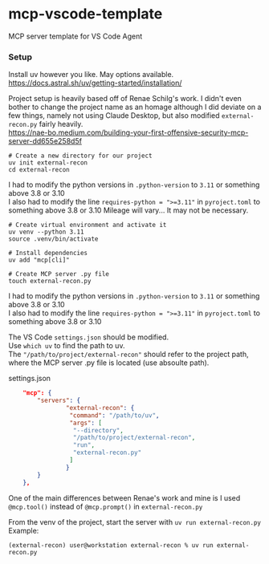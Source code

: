 # mcp-vscode-template
MCP server template for VS Code Agent   

###  Setup  
Install uv however you like. May options available.  
https://docs.astral.sh/uv/getting-started/installation/  

Project setup is heavily based off of Renae Schilg's work. I didn't even bother to change the project name as an homage although I did deviate on a few things, namely not using Claude Desktop, but also modified `external-recon.py` fairly heavily.  
https://nae-bo.medium.com/building-your-first-offensive-security-mcp-server-dd655e258d5f
```
# Create a new directory for our project
uv init external-recon
cd external-recon
```

I had to modify the python versions in `.python-version` to `3.11` or something above 3.8 or 3.10  
I also had to modify the line `requires-python = ">=3.11"` in `pyroject.toml` to something above 3.8 or 3.10
Mileage will vary... It may not be necessary.  

```
# Create virtual environment and activate it
uv venv --python 3.11
source .venv/bin/activate

# Install dependencies
uv add "mcp[cli]"

# Create MCP server .py file
touch external-recon.py
```

I had to modify the python versions in `.python-version` to `3.11` or something above 3.8 or 3.10  
I also had to modify the line `requires-python = ">=3.11"` in `pyroject.toml` to something above 3.8 or 3.10 

The VS Code `settings.json` should be modified.  
Use `which uv` to find the path to uv.  
The `"/path/to/project/external-recon"` should refer to the project path, where the MCP server .py file is located (use absoulte path).  

settings.json
```json
    "mcp": {
        "servers": {
                "external-recon": {
                 "command": "/path/to/uv",
                 "args": [
                  "--directory",
                  "/path/to/project/external-recon",
                  "run",
                  "external-recon.py"
                 ]
                }
        }
    },
```

One of the main differences between Renae's work and mine is I used `@mcp.tool()` instead of `@mcp.prompt()` in `external-recon.py`

From the venv of the project, start the server with `uv run external-recon.py`  
Example:  
```
(external-recon) user@workstation external-recon % uv run external-recon.py
```
